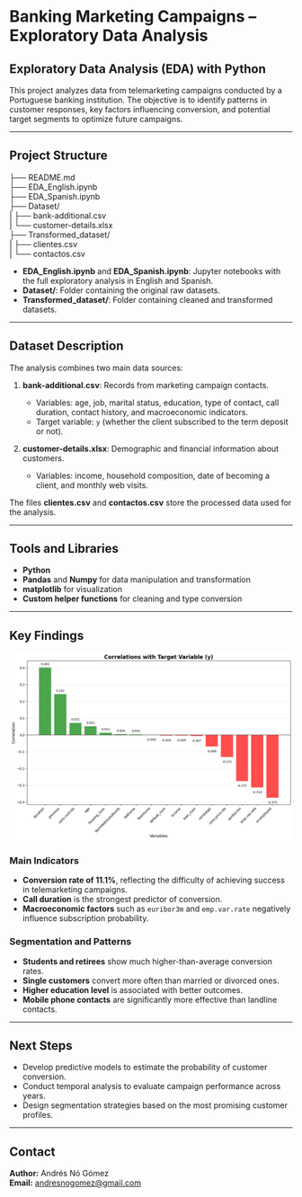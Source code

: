 # Banking Marketing Campaigns – Exploratory Data Analysis  

## Exploratory Data Analysis (EDA) with Python  

This project analyzes data from telemarketing campaigns conducted by a Portuguese banking institution. The objective is to identify patterns in customer responses, key factors influencing conversion, and potential target segments to optimize future campaigns.  

---

## Project Structure  


├── README.md  
├── EDA_English.ipynb  
├── EDA_Spanish.ipynb  
├── Dataset/  
|   ├── bank-additional.csv  
|   └── customer-details.xlsx  
├── Transformed_dataset/  
|   ├── clientes.csv  
|   └── contactos.csv    

- **EDA_English.ipynb** and **EDA_Spanish.ipynb**: Jupyter notebooks with the full exploratory analysis in English and Spanish.  
- **Dataset/**: Folder containing the original raw datasets.  
- **Transformed_dataset/**: Folder containing cleaned and transformed datasets.   

---

## Dataset Description  

The analysis combines two main data sources:  

1. **bank-additional.csv**: Records from marketing campaign contacts.  
   - Variables: age, job, marital status, education, type of contact, call duration, contact history, and macroeconomic indicators.  
   - Target variable: `y` (whether the client subscribed to the term deposit or not).  

2. **customer-details.xlsx**: Demographic and financial information about customers.  
   - Variables: income, household composition, date of becoming a client, and monthly web visits.  

The files **clientes.csv** and **contactos.csv** store the processed data used for the analysis.  

---

## Tools and Libraries  

- **Python**  
- **Pandas** and **Numpy** for data manipulation and transformation  
- **matplotlib** for visualization  
- **Custom helper functions** for cleaning and type conversion  

---

## Key Findings  

![Correlations graph](graph.png)


### Main Indicators  
- **Conversion rate of 11.1%**, reflecting the difficulty of achieving success in telemarketing campaigns.  
- **Call duration** is the strongest predictor of conversion.  
- **Macroeconomic factors** such as `euribor3m` and `emp.var.rate` negatively influence subscription probability.  

### Segmentation and Patterns  
- **Students and retirees** show much higher-than-average conversion rates.  
- **Single customers** convert more often than married or divorced ones.  
- **Higher education level** is associated with better outcomes.  
- **Mobile phone contacts** are significantly more effective than landline contacts.  

---

## Next Steps  

- Develop predictive models to estimate the probability of customer conversion.  
- Conduct temporal analysis to evaluate campaign performance across years.  
- Design segmentation strategies based on the most promising customer profiles.  

---

## Contact  

**Author:** Andrés Nó Gómez  
**Email:** andresnogomez@gmail.com  
